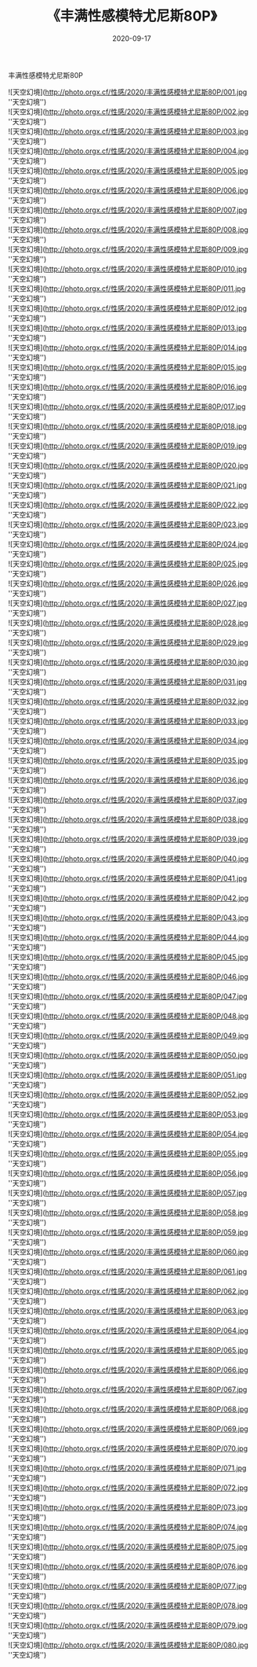 ﻿---
layout: post
title:  《丰满性感模特尤尼斯80P》
date:   2020-09-17
img: http://photo.orgx.cf/性感/2020/丰满性感模特尤尼斯80P/000.jpg
categories: [美女, 性感, 泳衣]
---

丰满性感模特尤尼斯80P



![天空幻境](http://photo.orgx.cf/性感/2020/丰满性感模特尤尼斯80P/001.jpg ''天空幻境'') <br>
![天空幻境](http://photo.orgx.cf/性感/2020/丰满性感模特尤尼斯80P/002.jpg ''天空幻境'') <br>
![天空幻境](http://photo.orgx.cf/性感/2020/丰满性感模特尤尼斯80P/003.jpg ''天空幻境'') <br>
![天空幻境](http://photo.orgx.cf/性感/2020/丰满性感模特尤尼斯80P/004.jpg ''天空幻境'') <br>
![天空幻境](http://photo.orgx.cf/性感/2020/丰满性感模特尤尼斯80P/005.jpg ''天空幻境'') <br>
![天空幻境](http://photo.orgx.cf/性感/2020/丰满性感模特尤尼斯80P/006.jpg ''天空幻境'') <br>
![天空幻境](http://photo.orgx.cf/性感/2020/丰满性感模特尤尼斯80P/007.jpg ''天空幻境'') <br>
![天空幻境](http://photo.orgx.cf/性感/2020/丰满性感模特尤尼斯80P/008.jpg ''天空幻境'') <br>
![天空幻境](http://photo.orgx.cf/性感/2020/丰满性感模特尤尼斯80P/009.jpg ''天空幻境'') <br>
![天空幻境](http://photo.orgx.cf/性感/2020/丰满性感模特尤尼斯80P/010.jpg ''天空幻境'') <br>
![天空幻境](http://photo.orgx.cf/性感/2020/丰满性感模特尤尼斯80P/011.jpg ''天空幻境'') <br>
![天空幻境](http://photo.orgx.cf/性感/2020/丰满性感模特尤尼斯80P/012.jpg ''天空幻境'') <br>
![天空幻境](http://photo.orgx.cf/性感/2020/丰满性感模特尤尼斯80P/013.jpg ''天空幻境'') <br>
![天空幻境](http://photo.orgx.cf/性感/2020/丰满性感模特尤尼斯80P/014.jpg ''天空幻境'') <br>
![天空幻境](http://photo.orgx.cf/性感/2020/丰满性感模特尤尼斯80P/015.jpg ''天空幻境'') <br>
![天空幻境](http://photo.orgx.cf/性感/2020/丰满性感模特尤尼斯80P/016.jpg ''天空幻境'') <br>
![天空幻境](http://photo.orgx.cf/性感/2020/丰满性感模特尤尼斯80P/017.jpg ''天空幻境'') <br>
![天空幻境](http://photo.orgx.cf/性感/2020/丰满性感模特尤尼斯80P/018.jpg ''天空幻境'') <br>
![天空幻境](http://photo.orgx.cf/性感/2020/丰满性感模特尤尼斯80P/019.jpg ''天空幻境'') <br>
![天空幻境](http://photo.orgx.cf/性感/2020/丰满性感模特尤尼斯80P/020.jpg ''天空幻境'') <br>
![天空幻境](http://photo.orgx.cf/性感/2020/丰满性感模特尤尼斯80P/021.jpg ''天空幻境'') <br>
![天空幻境](http://photo.orgx.cf/性感/2020/丰满性感模特尤尼斯80P/022.jpg ''天空幻境'') <br>
![天空幻境](http://photo.orgx.cf/性感/2020/丰满性感模特尤尼斯80P/023.jpg ''天空幻境'') <br>
![天空幻境](http://photo.orgx.cf/性感/2020/丰满性感模特尤尼斯80P/024.jpg ''天空幻境'') <br>
![天空幻境](http://photo.orgx.cf/性感/2020/丰满性感模特尤尼斯80P/025.jpg ''天空幻境'') <br>
![天空幻境](http://photo.orgx.cf/性感/2020/丰满性感模特尤尼斯80P/026.jpg ''天空幻境'') <br>
![天空幻境](http://photo.orgx.cf/性感/2020/丰满性感模特尤尼斯80P/027.jpg ''天空幻境'') <br>
![天空幻境](http://photo.orgx.cf/性感/2020/丰满性感模特尤尼斯80P/028.jpg ''天空幻境'') <br>
![天空幻境](http://photo.orgx.cf/性感/2020/丰满性感模特尤尼斯80P/029.jpg ''天空幻境'') <br>
![天空幻境](http://photo.orgx.cf/性感/2020/丰满性感模特尤尼斯80P/030.jpg ''天空幻境'') <br>
![天空幻境](http://photo.orgx.cf/性感/2020/丰满性感模特尤尼斯80P/031.jpg ''天空幻境'') <br>
![天空幻境](http://photo.orgx.cf/性感/2020/丰满性感模特尤尼斯80P/032.jpg ''天空幻境'') <br>
![天空幻境](http://photo.orgx.cf/性感/2020/丰满性感模特尤尼斯80P/033.jpg ''天空幻境'') <br>
![天空幻境](http://photo.orgx.cf/性感/2020/丰满性感模特尤尼斯80P/034.jpg ''天空幻境'') <br>
![天空幻境](http://photo.orgx.cf/性感/2020/丰满性感模特尤尼斯80P/035.jpg ''天空幻境'') <br>
![天空幻境](http://photo.orgx.cf/性感/2020/丰满性感模特尤尼斯80P/036.jpg ''天空幻境'') <br>
![天空幻境](http://photo.orgx.cf/性感/2020/丰满性感模特尤尼斯80P/037.jpg ''天空幻境'') <br>
![天空幻境](http://photo.orgx.cf/性感/2020/丰满性感模特尤尼斯80P/038.jpg ''天空幻境'') <br>
![天空幻境](http://photo.orgx.cf/性感/2020/丰满性感模特尤尼斯80P/039.jpg ''天空幻境'') <br>
![天空幻境](http://photo.orgx.cf/性感/2020/丰满性感模特尤尼斯80P/040.jpg ''天空幻境'') <br>
![天空幻境](http://photo.orgx.cf/性感/2020/丰满性感模特尤尼斯80P/041.jpg ''天空幻境'') <br>
![天空幻境](http://photo.orgx.cf/性感/2020/丰满性感模特尤尼斯80P/042.jpg ''天空幻境'') <br>
![天空幻境](http://photo.orgx.cf/性感/2020/丰满性感模特尤尼斯80P/043.jpg ''天空幻境'') <br>
![天空幻境](http://photo.orgx.cf/性感/2020/丰满性感模特尤尼斯80P/044.jpg ''天空幻境'') <br>
![天空幻境](http://photo.orgx.cf/性感/2020/丰满性感模特尤尼斯80P/045.jpg ''天空幻境'') <br>
![天空幻境](http://photo.orgx.cf/性感/2020/丰满性感模特尤尼斯80P/046.jpg ''天空幻境'') <br>
![天空幻境](http://photo.orgx.cf/性感/2020/丰满性感模特尤尼斯80P/047.jpg ''天空幻境'') <br>
![天空幻境](http://photo.orgx.cf/性感/2020/丰满性感模特尤尼斯80P/048.jpg ''天空幻境'') <br>
![天空幻境](http://photo.orgx.cf/性感/2020/丰满性感模特尤尼斯80P/049.jpg ''天空幻境'') <br>
![天空幻境](http://photo.orgx.cf/性感/2020/丰满性感模特尤尼斯80P/050.jpg ''天空幻境'') <br>
![天空幻境](http://photo.orgx.cf/性感/2020/丰满性感模特尤尼斯80P/051.jpg ''天空幻境'') <br>
![天空幻境](http://photo.orgx.cf/性感/2020/丰满性感模特尤尼斯80P/052.jpg ''天空幻境'') <br>
![天空幻境](http://photo.orgx.cf/性感/2020/丰满性感模特尤尼斯80P/053.jpg ''天空幻境'') <br>
![天空幻境](http://photo.orgx.cf/性感/2020/丰满性感模特尤尼斯80P/054.jpg ''天空幻境'') <br>
![天空幻境](http://photo.orgx.cf/性感/2020/丰满性感模特尤尼斯80P/055.jpg ''天空幻境'') <br>
![天空幻境](http://photo.orgx.cf/性感/2020/丰满性感模特尤尼斯80P/056.jpg ''天空幻境'') <br>
![天空幻境](http://photo.orgx.cf/性感/2020/丰满性感模特尤尼斯80P/057.jpg ''天空幻境'') <br>
![天空幻境](http://photo.orgx.cf/性感/2020/丰满性感模特尤尼斯80P/058.jpg ''天空幻境'') <br>
![天空幻境](http://photo.orgx.cf/性感/2020/丰满性感模特尤尼斯80P/059.jpg ''天空幻境'') <br>
![天空幻境](http://photo.orgx.cf/性感/2020/丰满性感模特尤尼斯80P/060.jpg ''天空幻境'') <br>
![天空幻境](http://photo.orgx.cf/性感/2020/丰满性感模特尤尼斯80P/061.jpg ''天空幻境'') <br>
![天空幻境](http://photo.orgx.cf/性感/2020/丰满性感模特尤尼斯80P/062.jpg ''天空幻境'') <br>
![天空幻境](http://photo.orgx.cf/性感/2020/丰满性感模特尤尼斯80P/063.jpg ''天空幻境'') <br>
![天空幻境](http://photo.orgx.cf/性感/2020/丰满性感模特尤尼斯80P/064.jpg ''天空幻境'') <br>
![天空幻境](http://photo.orgx.cf/性感/2020/丰满性感模特尤尼斯80P/065.jpg ''天空幻境'') <br>
![天空幻境](http://photo.orgx.cf/性感/2020/丰满性感模特尤尼斯80P/066.jpg ''天空幻境'') <br>
![天空幻境](http://photo.orgx.cf/性感/2020/丰满性感模特尤尼斯80P/067.jpg ''天空幻境'') <br>
![天空幻境](http://photo.orgx.cf/性感/2020/丰满性感模特尤尼斯80P/068.jpg ''天空幻境'') <br>
![天空幻境](http://photo.orgx.cf/性感/2020/丰满性感模特尤尼斯80P/069.jpg ''天空幻境'') <br>
![天空幻境](http://photo.orgx.cf/性感/2020/丰满性感模特尤尼斯80P/070.jpg ''天空幻境'') <br>
![天空幻境](http://photo.orgx.cf/性感/2020/丰满性感模特尤尼斯80P/071.jpg ''天空幻境'') <br>
![天空幻境](http://photo.orgx.cf/性感/2020/丰满性感模特尤尼斯80P/072.jpg ''天空幻境'') <br>
![天空幻境](http://photo.orgx.cf/性感/2020/丰满性感模特尤尼斯80P/073.jpg ''天空幻境'') <br>
![天空幻境](http://photo.orgx.cf/性感/2020/丰满性感模特尤尼斯80P/074.jpg ''天空幻境'') <br>
![天空幻境](http://photo.orgx.cf/性感/2020/丰满性感模特尤尼斯80P/075.jpg ''天空幻境'') <br>
![天空幻境](http://photo.orgx.cf/性感/2020/丰满性感模特尤尼斯80P/076.jpg ''天空幻境'') <br>
![天空幻境](http://photo.orgx.cf/性感/2020/丰满性感模特尤尼斯80P/077.jpg ''天空幻境'') <br>
![天空幻境](http://photo.orgx.cf/性感/2020/丰满性感模特尤尼斯80P/078.jpg ''天空幻境'') <br>
![天空幻境](http://photo.orgx.cf/性感/2020/丰满性感模特尤尼斯80P/079.jpg ''天空幻境'') <br>
![天空幻境](http://photo.orgx.cf/性感/2020/丰满性感模特尤尼斯80P/080.jpg ''天空幻境'') <br>